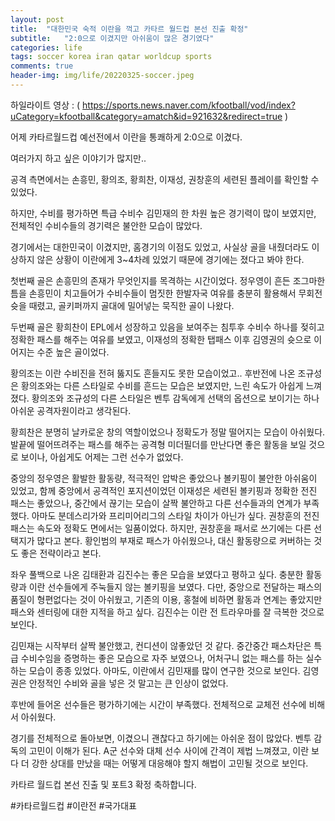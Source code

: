 ```yaml
---
layout: post
title:  "대한민국 숙적 이란을 꺽고 카타르 월드컵 본선 진출 확정"
subtitle:   "2:0으로 이겼지만 아쉬움이 많은 경기였다"
categories: life
tags: soccer korea iran qatar worldcup sports
comments: true
header-img: img/life/20220325-soccer.jpeg
---
```


하일라이트 영상 : ( https://sports.news.naver.com/kfootball/vod/index?uCategory=kfootball&category=amatch&id=921632&redirect=true )

어제  카타르월드컵 예선전에서 이란을 통쾌하게 2:0으로 이겼다. 

여러가지 하고 싶은 이야기가 많지만..

공격 측면에서는 손흥민, 황의조, 황희찬, 이재성, 권창훈의 세련된 플레이를 확인할 수 있었다.

하지만, 수비를 평가하면 특급 수비수 김민재의 한 차원 높은 경기력이 많이 보였지만, 전체적인 수비수들의 경기력은 불안한 모습이 많았다.

경기에서는 대한민국이 이겼지만, 홈경기의 이점도 있었고, 사실상 골을 내줬더라도 이상하지 않은 상황이 이란에게 3~4차례 있었기 때문에 경기에는 졌다고 봐야 한다. 

첫번째 골은 손흥민의 존재가 무엇인지를 목격하는 시간이었다. 정우영이 흔든 조그마한 틈을 손흥민이 치고들어가 수비수들이 멈짓한 한발자국 여유를 충분히 활용해서 무회전 슛을 때렸고, 골키퍼까지 골대에 밀어넣는 묵직한 골이 나왔다. 

두번째 골은 황희찬이 EPL에서 성장하고 있음을 보여주는 침투후 수비수 하나를 젖히고 정확한 패스를 해주는 여유를 보였고, 이재성의 정확한 탭패스 이후 김영권의 슛으로 이어지는 수준 높은 골이었다. 

황의조는 이란 수비진을 전혀 뚫지도 흔들지도 못한 모습이었고.. 후반전에 나온 조규성은 황의조와는 다른 스타일로 수비를 흔드는 모습은 보였지만, 느린 속도가 아쉽게 느껴졌다. 황의조와 조규성의 다른 스타일은 벤투 감독에게 선택의 옵션으로 보이기는 하나 아쉬운 공격자원이라고 생각된다. 

황희찬은 분명히 날카로운 창의 역할이었으나 정확도가 정말 떨어지는 모습이 아쉬웠다. 발끝에 떨어뜨려주는 패스를 해주는 공격형 미더필더를 만난다면 좋은 활동을 보일 것으로 보이나, 아쉽게도 어제는 그런 선수가 없었다. 

중앙의 정우영은 활발한 활동량, 적극적인 압박은 좋았으나 볼키핑이 불안한 아쉬움이 있었고, 함께 중앙에서 공격적인 포지션이었던 이재성은 세련된 볼키핑과 정확한 전진 패스는 좋았으나, 중간에서 끊기는 모습이 살짝 불안하고 다른 선수들과의 연계가 부족했다. 아마도 분데스리가와 프리미어리그의 스타일 차이가 아닌가 싶다. 권창훈의 전진 패스는 속도와 정확도 면에서는 일품이었다. 하지만, 권창훈을 패서로 쓰기에는 다른 선택지가 많다고 본다. 황인범의 부재로 패스가 아쉬웠으나, 대신 활동량으로 커버하는 것도 좋은 전략이라고 본다. 

좌우 풀백으로 나온 김태환과 김진수는 좋은 모습을 보였다고 평하고 싶다. 충분한 활동량과 이란 선수들에게 주눅들지 않는 볼키핑을 보였다. 다만, 중앙으로 전달하는 패스의 품질이 형편없다는 것이 아쉬웠고, 기존의 이용, 홍철에 비하면 활동과 연계는 좋았지만 패스와 센터링에 대한 지적을 하고 싶다. 김진수는 이란 전 트라우마를 잘 극복한 것으로 보인다. 

김민재는 시작부터 살짝 불안했고, 컨디션이 않좋았던 것 같다. 중간중간 패스차단은 특급 수비수임을 증명하는 좋은 모습으로 자주 보였으나, 어처구니 없는 패스를 하는 실수하는 모습이 종종 있었다. 아마도, 이란에서 김민재를 많이 연구한 것으로 보인다. 김영권은 안정적인 수비와 골을 넣은 것 말고는 큰 인상이 없었다. 

후반에 들어온 선수들은 평가하기에는 시간이 부족했다. 전체적으로 교체전 선수에 비해서 아쉬웠다. 

경기를 전체적으로 돌아보면, 이겼으니 괜찮다고 하기에는 아쉬운 점이 많았다. 벤투 감독의 고민이 이해가 된다. A군 선수와 대체 선수 사이에 간격이 제법 느껴졌고, 이란 보다 더 강한 상대를 만났을 때는 어떻게 대응해야 할지 해법이 고민될 것으로 보인다. 

카타르 월드컵 본선 진출 및 포트3 확정 축하합니다. 

#카타르월드컵 #이란전 #국가대표

